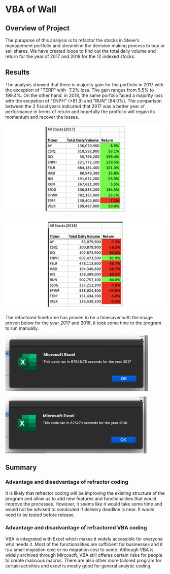 # VBA of Wall

## Overview of Project
The purupose of this analysis is to refactor the stocks in Steve's management portfolio and streamline the decision making process to buy or sell shares. We have created loops to find out the total daily volume and return for the year of 2017 and 2018 for the 12 indexed stocks.

## Results
The analysis showed that there is majority gain for the portfolio in 2017 with the exception of "TERP" with -7.2% loss. The gain ranges from 5.5% to 199.4%.
On the other hand, in 2018, the same porfolio faced a majority loss with the excpetion of "ENPH" (+81.9) and "RUN" (84.0%). The comparison between the 2 fiscal years indicated that 2017 was a better year of performance in terms of return and hopefully the protfolio will regain its momentum and recover the losses.

![Stock_Analysis_2017.png](Stock_Analysis_2017.png)

![Stock_Analysis_2018.png](Stock_Analysis_2018.png)

The refactored timeframe has proven to be a timesaver with the image proven below for the year 2017 and 2018, it took some time to the program to run manually.

![VBA_Challenge_2017.png](VBA_Challenge_2017.png)

![VBA_Challenge_2018.png](VBA_Challenge_2018.png)

## Summary

### Advantage and disadvantage of refractor coding
It is likely that refractor coding will be improving the existing structure of the program and allow us to add new features and functionalities that would improve the processes. However, it seems like it would take some time and would not be advised to condcuted if delivery deadline is near. It would need to be tested before release.

### Advantage and disadvantage of refractored VBA coding
VBA is integrated with Excel which makes it widely accessible for everyone who needs it. Most of the functionalities are sufficient for businesses and it is a small migration cost or no migration cost to some. Although VBA is widely archived through Mircosoft, VBA still offeres certain risks for people to create malicious macros. There are also other more tailored program for certain activities and excel is mostly good for general analytic coding.
